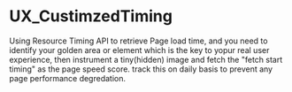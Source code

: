 UX_CustimzedTiming
==================
Using Resource Timing API to retrieve Page load time, and you need to identify your golden area or element which is the key to yopur real user experience, then instrument a tiny(hidden) image and fetch the "fetch start timing" as the page speed score. track this on daily basis to prevent any page performance degredation. 
